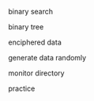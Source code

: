 binary search 

binary tree 

enciphered data 

generate data randomly 

monitor directory 

practice

